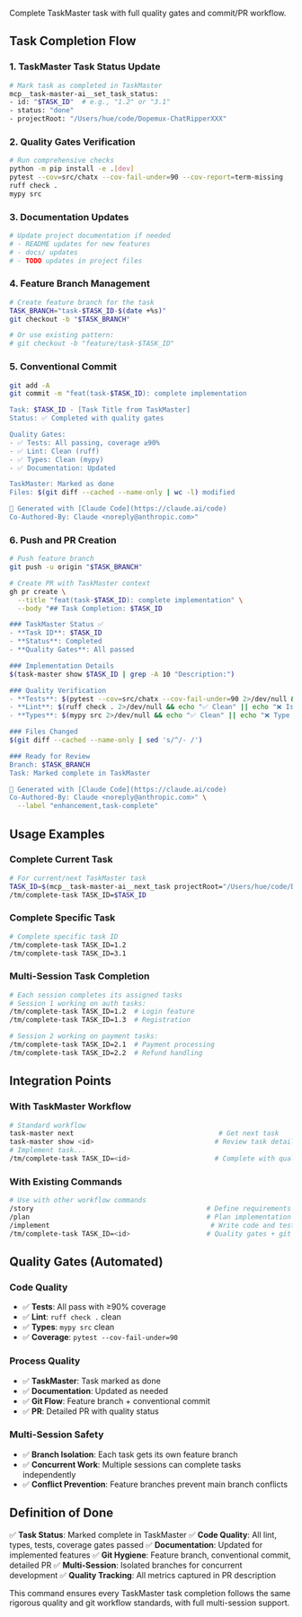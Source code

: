 Complete TaskMaster task with full quality gates and commit/PR workflow.

## Task Completion Flow

### 1. TaskMaster Task Status Update
```bash
# Mark task as completed in TaskMaster
mcp__task-master-ai__set_task_status:
- id: "$TASK_ID"  # e.g., "1.2" or "3.1"
- status: "done"
- projectRoot: "/Users/hue/code/Dopemux-ChatRipperXXX"
```

### 2. Quality Gates Verification
```bash
# Run comprehensive checks
python -m pip install -e .[dev]
pytest --cov=src/chatx --cov-fail-under=90 --cov-report=term-missing
ruff check .
mypy src
```

### 3. Documentation Updates
```bash
# Update project documentation if needed
# - README updates for new features
# - docs/ updates
# - TODO updates in project files
```

### 4. Feature Branch Management
```bash
# Create feature branch for the task
TASK_BRANCH="task-$TASK_ID-$(date +%s)"
git checkout -b "$TASK_BRANCH"

# Or use existing pattern:
# git checkout -b "feature/task-$TASK_ID"
```

### 5. Conventional Commit
```bash
git add -A
git commit -m "feat(task-$TASK_ID): complete implementation

Task: $TASK_ID - [Task Title from TaskMaster]
Status: ✅ Completed with quality gates

Quality Gates:
- ✅ Tests: All passing, coverage ≥90%
- ✅ Lint: Clean (ruff)
- ✅ Types: Clean (mypy)
- ✅ Documentation: Updated

TaskMaster: Marked as done
Files: $(git diff --cached --name-only | wc -l) modified

🤖 Generated with [Claude Code](https://claude.ai/code)
Co-Authored-By: Claude <noreply@anthropic.com>"
```

### 6. Push and PR Creation
```bash
# Push feature branch
git push -u origin "$TASK_BRANCH"

# Create PR with TaskMaster context
gh pr create \
  --title "feat(task-$TASK_ID): complete implementation" \
  --body "## Task Completion: $TASK_ID

### TaskMaster Status ✅
- **Task ID**: $TASK_ID
- **Status**: Completed
- **Quality Gates**: All passed

### Implementation Details
$(task-master show $TASK_ID | grep -A 10 "Description:")

### Quality Verification
- **Tests**: $(pytest --cov=src/chatx --cov-fail-under=90 2>/dev/null && echo "✅ All passing ≥90% coverage" || echo "❌ Tests failed")
- **Lint**: $(ruff check . 2>/dev/null && echo "✅ Clean" || echo "❌ Issues found")
- **Types**: $(mypy src 2>/dev/null && echo "✅ Clean" || echo "❌ Type errors")

### Files Changed
$(git diff --cached --name-only | sed 's/^/- /')

### Ready for Review
Branch: $TASK_BRANCH
Task: Marked complete in TaskMaster

🤖 Generated with [Claude Code](https://claude.ai/code)
Co-Authored-By: Claude <noreply@anthropic.com>" \
  --label "enhancement,task-complete"
```

## Usage Examples

### Complete Current Task
```bash
# For current/next TaskMaster task
TASK_ID=$(mcp__task-master-ai__next_task projectRoot="/Users/hue/code/Dopemux-ChatRipperXXX" | jq -r '.id')
/tm/complete-task TASK_ID=$TASK_ID
```

### Complete Specific Task
```bash
# Complete specific task ID
/tm/complete-task TASK_ID=1.2
/tm/complete-task TASK_ID=3.1
```

### Multi-Session Task Completion
```bash
# Each session completes its assigned tasks
# Session 1 working on auth tasks:
/tm/complete-task TASK_ID=1.2  # Login feature
/tm/complete-task TASK_ID=1.3  # Registration

# Session 2 working on payment tasks:
/tm/complete-task TASK_ID=2.1  # Payment processing
/tm/complete-task TASK_ID=2.2  # Refund handling
```

## Integration Points

### With TaskMaster Workflow
```bash
# Standard workflow
task-master next                                    # Get next task
task-master show <id>                              # Review task details
# Implement task...
/tm/complete-task TASK_ID=<id>                     # Complete with quality gates
```

### With Existing Commands
```bash
# Use with other workflow commands
/story                                           # Define requirements
/plan                                            # Plan implementation
/implement                                        # Write code and tests
/tm/complete-task TASK_ID=<id>                   # Quality gates + git flow
```

## Quality Gates (Automated)

### Code Quality
- ✅ **Tests**: All pass with ≥90% coverage
- ✅ **Lint**: `ruff check .` clean
- ✅ **Types**: `mypy src` clean
- ✅ **Coverage**: `pytest --cov-fail-under=90`

### Process Quality
- ✅ **TaskMaster**: Task marked as done
- ✅ **Documentation**: Updated as needed
- ✅ **Git Flow**: Feature branch + conventional commit
- ✅ **PR**: Detailed PR with quality status

### Multi-Session Safety
- ✅ **Branch Isolation**: Each task gets its own feature branch
- ✅ **Concurrent Work**: Multiple sessions can complete tasks independently
- ✅ **Conflict Prevention**: Feature branches prevent main branch conflicts

## Definition of Done

✅ **Task Status**: Marked complete in TaskMaster
✅ **Code Quality**: All lint, types, tests, coverage gates passed
✅ **Documentation**: Updated for implemented features
✅ **Git Hygiene**: Feature branch, conventional commit, detailed PR
✅ **Multi-Session**: Isolated branches for concurrent development
✅ **Quality Tracking**: All metrics captured in PR description

This command ensures every TaskMaster task completion follows the same rigorous quality and git workflow standards, with full multi-session support.